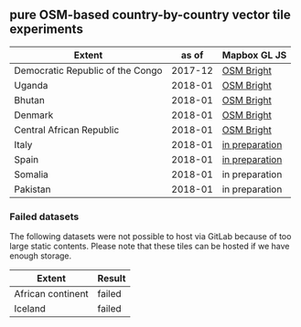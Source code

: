 ## pure OSM-based country-by-country vector tile experiments

Extent | as of | Mapbox GL JS |
--- | --- | ---
Democratic Republic of the Congo | 2017-12 | [OSM Bright](https://hfu.github.io/drc1712-bright/)
Uganda | 2018-01 | [OSM Bright](https://hfu.github.io/uga1801-bright/)
Bhutan | 2018-01 | [OSM Bright](https://hfu.github.io/btn1801-bright/)
Denmark | 2018-01 | [OSM Bright](https://hfu.github.io/dnk1801-bright/)
Central African Republic | 2018-01 | [OSM Bright](https://hfu.github.io/caf1801-bright/)
Italy | 2018-01 | [in preparation](https://hfu.github.io/ita1801-bright/)
Spain | 2018-01 | [in preparation](https://hfu.github.io/esp1801-bright/)
Somalia | 2018-01 | in preparation
Pakistan | 2018-01 | in preparation

### Failed datasets
The following datasets were not possible to host via GitLab because of too large static contents. Please note that these tiles can be hosted if we have enough storage.

Extent | Result
--- | ---
African continent | failed
Iceland | failed
